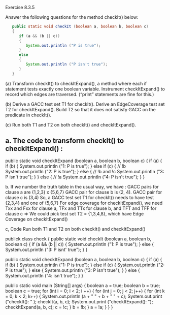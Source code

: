 Exercise 8.3.5

Answer the following questions for the method checkIt() below:
```java
   public static void checkIt (boolean a, boolean b, boolean c)
   {  
      if (a && (b || c))
      {
         System.out.println ("P is true");
      }
      else
      {
         System.out.println ("P isn't true");
      }
   }
```
(a) Transform checkIt() to checkItExpand(), a method where each if statement tests exactly one boolean variable. Instrument checkItExpand() to record which edges are traversed. (“print” statements are fine for this.)

(b) Derive a GACC test set T1 for checkIt(). Derive an EdgeCoverage test set T2 for checkItExpand(). Build T2 so that it does not satisfy GACC on the predicate in checkIt().

(c) Run both T1 and T2 on both checkIt() and checkItExpand().

## a.  The code to transform checkIt() to checkItExpand() :

public static void checkItExpand (boolean a, boolean b, boolean c)
{
  if (a)
        {
          if (b)
          {
            System.out.println ("1: P is true");
          }
          else if (c)
          { // !b
             System.out.println ("2: P is true");
          }
          else
          { // !b and !c
             System.out.println ("3: P isn't true");
          }
         }
         else
         { // !a
            System.out.println ("4: P isn't true");
         }
}

b.  If we number the truth table in the usual way, we have : 
GACC pairs for clause a are {1,2,3} x {5,6,7}
GACC pair for clause b is (2, 4).
GACC pair for clause c is (3,4)
So, a GACC test set T1 for checkIt() needs to have test {2,3,4} and one of {5,6,7}
For edge coverage for checkItExpand(), we need Txx and Fxx for clause a, TFx and TTx for clause b, and TFT and TFF for clause c
=> We could pick test set T2 = {1,3,4,8}, which have Edge Coverage on checkItExpand()

c, Code Run both T1 and T2 on both checkIt() and checkItExpand()

publick class check
{
  public static void checkIt (boolean a, boolean b, boolean c)
  {
     if (a && (b || c))
     {
        System.out.println ("1: P is true");
     }
     else
     {
        System.out.println ("3: P isnt' true");
     }
   }

public static void checkItExpand (boolean a, boolean b, boolean c)
{
   if (a)
   {
     if (b)
     { 
       System.out.println ("1: P is true");
     }
     else if (c)
     {
       System.out.println ("2: P is true");
     }
     else
     {
       System.out.println ("3: P isn't true");
     }
   }
   else
   {
      System.out.println ("4: isn't true");
   }
}

public static void main (String[] args)
{
    boolean a = true;
    boolean b = true;
    boolean c = true;
    for (int i = 0; i < 2; i ++)
    {
      for (int j = 0; j < 2; j++)
       {
         for (int k = 0; k < 2; k++)
          {
            System.out.println (a + " " + b + " " + c);
            System.out.print ("checkIt(): " );
            checkIt(a, b, c);
            System.out.print ("checkItExpand(): ");
            checkItExpand(a, b, c);
            c = !c;
          }
          b = !b;
       }
       a = !a;
    }
}
}
